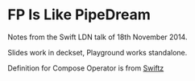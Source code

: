 FP Is Like PipeDream
==============

Notes from the Swift LDN talk of 18th November 2014.

Slides work in deckset, Playground works standalone.

Definition for Compose Operator is from [Swiftz](https://github.com/typelift/swiftz)

